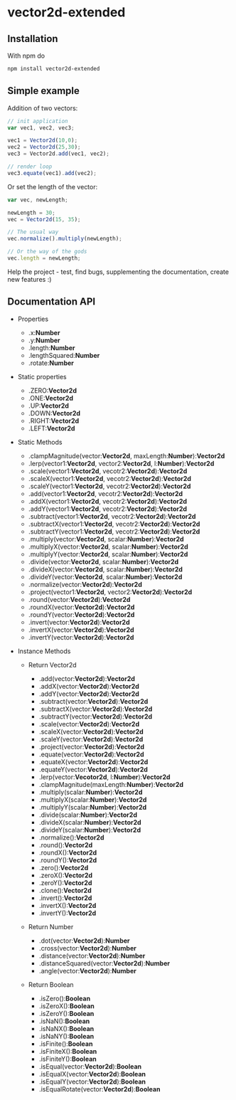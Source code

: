 # vector2d-extended

## Installation

With npm do

```bash
npm install vector2d-extended
```

## Simple example

Addition of two vectors:

```javascript
// init application
var vec1, vec2, vec3;

vec1 = Vector2d(10,0);
vec2 = Vector2d(25,30);
vec3 = Vector2d.add(vec1, vec2);

// render loop
vec3.equate(vec1).add(vec2);

```

Or set the length of the vector:

```javascript
var vec, newLength;

newLength = 30;
vec = Vector2d(15, 35);

// The usual way
vec.normalize().multiply(newLength);

// Or the way of the gods
vec.length = newLength;
```

Help the project - test, find bugs, supplementing the documentation, create new features :)

## Documentation API


* Properties

  * .x:**Number**
  * .y:**Number**
  * .length:**Number**
  * .lengthSquared:**Number**
  * .rotate:**Number**

* Static properties

  * .ZERO:**Vector2d**
  * .ONE:**Vector2d**
  * .UP:**Vector2d**
  * .DOWN:**Vector2d**
  * .RIGHT:**Vector2d**
  * .LEFT:**Vector2d**

* Static Methods

  * .clampMagnitude(vector:**Vector2d**, maxLength:**Number**):**Vector2d**
  * .lerp(vector1:**Vector2d**, vector2:**Vector2d**, l:**Number**):**Vector2d**
  * .scale(vector1:**Vector2d**, vecotr2:**Vector2d**):**Vector2d**
  * .scaleX(vector1:**Vector2d**, vecotr2:**Vector2d**):**Vector2d**
  * .scaleY(vector1:**Vector2d**, vecotr2:**Vector2d**):**Vector2d**
  * .add(vector1:**Vector2d**, vecotr2:**Vector2d**):**Vector2d**
  * .addX(vector1:**Vector2d**, vecotr2:**Vector2d**):**Vector2d**
  * .addY(vector1:**Vector2d**, vecotr2:**Vector2d**):**Vector2d**
  * .subtract(vector1:**Vector2d**, vecotr2:**Vector2d**):**Vector2d**
  * .subtractX(vector1:**Vector2d**, vecotr2:**Vector2d**):**Vector2d**
  * .subtractY(vector1:**Vector2d**, vecotr2:**Vector2d**):**Vector2d**
  * .multiply(vector:**Vector2d**, scalar:**Number**):**Vector2d**
  * .multiplyX(vector:**Vector2d**, scalar:**Number**):**Vector2d**
  * .multiplyY(vector:**Vector2d**, scalar:**Number**):**Vector2d**
  * .divide(vector:**Vector2d**, scalar:**Number**):**Vector2d**
  * .divideX(vector:**Vector2d**, scalar:**Number**):**Vector2d**
  * .divideY(vector:**Vector2d**, scalar:**Number**):**Vector2d**
  * .normalize(vector:**Vector2d**):**Vector2d**
  * .project(vector1:**Vector2d**, vector2:**Vector2d**):**Vector2d**
  * .round(vector:**Vector2d**):**Vector2d**
  * .roundX(vector:**Vector2d**):**Vector2d**
  * .roundY(vector:**Vector2d**):**Vector2d**
  * .invert(vector:**Vector2d**):**Vector2d**
  * .invertX(vector:**Vector2d**):**Vector2d**
  * .invertY(vector:**Vector2d**):**Vector2d**

* Instance Methods

  * Return Vector2d

    * .add(vector:**Vector2d**):**Vector2d**
    * .addX(vector:**Vector2d**):**Vector2d**
    * .addY(vector:**Vector2d**):**Vector2d**
    * .subtract(vector:**Vector2d**):**Vector2d**
    * .subtractX(vector:**Vector2d**):**Vector2d**
    * .subtractY(vector:**Vector2d**):**Vector2d**
    * .scale(vector:**Vector2d**):**Vector2d**
    * .scaleX(vector:**Vector2d**):**Vector2d**
    * .scaleY(vector:**Vector2d**):**Vector2d**
    * .project(vector:**Vector2d**):**Vector2d**
    * .equate(vector:**Vector2d**):**Vector2d**
    * .equateX(vector:**Vector2d**):**Vector2d**
    * .equateY(vector:**Vector2d**):**Vector2d**
    * .lerp(vector:**Vecotor2d**, l:**Number**):**Vector2d**
    * .clampMagnitude(maxLength:**Number**):**Vector2d**
    * .multiply(scalar:**Number**):**Vector2d**
    * .multiplyX(scalar:**Number**):**Vector2d**
    * .multiplyY(scalar:**Number**):**Vector2d**
    * .divide(scalar:**Number**):**Vector2d**
    * .divideX(scalar:**Number**):**Vector2d**
    * .divideY(scalar:**Number**):**Vector2d**
    * .normalize():**Vector2d**
    * .round():**Vector2d**
    * .roundX():**Vector2d**
    * .roundY():**Vector2d**
    * .zero():**Vector2d**
    * .zeroX():**Vector2d**
    * .zeroY():**Vector2d**
    * .clone():**Vector2d**
    * .invert():**Vector2d**
    * .invertX():**Vector2d**
    * .invertY():**Vector2d**

  * Return Number

    * .dot(vector:**Vector2d**):**Number**
    * .cross(vector:**Vector2d**):**Number**
    * .distance(vector:**Vector2d**):**Number**
    * .distanceSquared(vector:**Vector2d**):**Number**
    * .angle(vector:**Vector2d**):**Number**

  * Return Boolean

    * .isZero():**Boolean**
    * .isZeroX():**Boolean**
    * .isZeroY():**Boolean**
    * .isNaN():**Boolean**
    * .isNaNX():**Boolean**
    * .isNaNY():**Boolean**
    * .isFinite():**Boolean**
    * .isFiniteX():**Boolean**
    * .isFiniteY():**Boolean**
    * .isEqual(vector:**Vector2d**):**Boolean**
    * .isEqualX(vector:**Vector2d**):**Boolean**
    * .isEqualY(vector:**Vector2d**):**Boolean**
    * .isEqualRotate(vector:**Vector2d**):**Boolean**